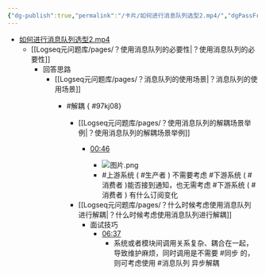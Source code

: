 ```yaml
---
{"dg-publish":true,"permalink":"/卡片/如何进行消息队列选型2.mp4/","dgPassFrontmatter":true}
---
```


* [如何进行消息队列选型2.mp4](file:///Z:%5C我的阅读黑曜石Vault%5C资产库藏%5C互联网Java工程师面试突击训练系列课程%5C第一季%5C05_知其然而知其所以然：如何进行消息队列的技术选型？%5C视频%5C02%5C视频.mp4)
	* [[Logseq元问题库/pages/？使用消息队列的必要性\|？使用消息队列的必要性]] 
		* 回答思路	
			*  [[Logseq元问题库/pages/？消息队列的使用场景\|？消息队列的使用场景]]
				* #解耦
{ #97kj08}

					* [[Logseq元问题库/pages/？使用消息队列的解耦场景举例\|？使用消息队列的解耦场景举例]]
						* [00:46](http://localhost:5244/d/%E6%88%91%E7%9A%84%E5%BA%A6%E7%9B%98/%E8%A7%86%E9%A2%91/%E4%BA%92%E8%81%94%E7%BD%91Java%E5%B7%A5%E7%A8%8B%E5%B8%88%E9%9D%A2%E8%AF%95%E7%AA%81%E5%87%BB%E8%AE%AD%E7%BB%83%E7%B3%BB%E5%88%97%E8%AF%BE%E7%A8%8B/%E7%AC%AC%E4%B8%80%E5%AD%A3/05_%E7%9F%A5%E5%85%B6%E7%84%B6%E8%80%8C%E7%9F%A5%E5%85%B6%E6%89%80%E4%BB%A5%E7%84%B6%EF%BC%9A%E5%A6%82%E4%BD%95%E8%BF%9B%E8%A1%8C%E6%B6%88%E6%81%AF%E9%98%9F%E5%88%97%E7%9A%84%E6%8A%80%E6%9C%AF%E9%80%89%E5%9E%8B%EF%BC%9F/%E8%A7%86%E9%A2%91/02/%E8%A7%86%E9%A2%91.mp4#t=46.768728)

							* ![图片.png](file:///Z:%5C我的度盘%5C视频%5C互联网Java工程师面试突击训练系列课程%5C第一季%5C05_知其然而知其所以然：如何进行消息队列的技术选型？%5C视频%5C02%5C图片.png)
							*  #上游系统 ( #生产者  ) 不需要考虑 #下游系统 ( #消费者 )能否接到通知，也无需考虑 #下游系统 ( #消费者 ) 有什么订阅变化
					* [[Logseq元问题库/pages/？什么时候考虑使用消息队列进行解耦\|？什么时候考虑使用消息队列进行解耦]]
						* 面试技巧
							* [06:37](http://localhost:5244/d/%E6%88%91%E7%9A%84%E5%BA%A6%E7%9B%98/%E8%A7%86%E9%A2%91/%E4%BA%92%E8%81%94%E7%BD%91Java%E5%B7%A5%E7%A8%8B%E5%B8%88%E9%9D%A2%E8%AF%95%E7%AA%81%E5%87%BB%E8%AE%AD%E7%BB%83%E7%B3%BB%E5%88%97%E8%AF%BE%E7%A8%8B/%E7%AC%AC%E4%B8%80%E5%AD%A3/05_%E7%9F%A5%E5%85%B6%E7%84%B6%E8%80%8C%E7%9F%A5%E5%85%B6%E6%89%80%E4%BB%A5%E7%84%B6%EF%BC%9A%E5%A6%82%E4%BD%95%E8%BF%9B%E8%A1%8C%E6%B6%88%E6%81%AF%E9%98%9F%E5%88%97%E7%9A%84%E6%8A%80%E6%9C%AF%E9%80%89%E5%9E%8B%EF%BC%9F/%E8%A7%86%E9%A2%91/02/%E8%A7%86%E9%A2%91.mp4#t=397.408889)
								* 系统或者模块间调用关系复杂、耦合在一起，导致维护麻烦，同时调用是不需要 #同步 的，则可考虑使用 #消息队列 异步解耦
		
